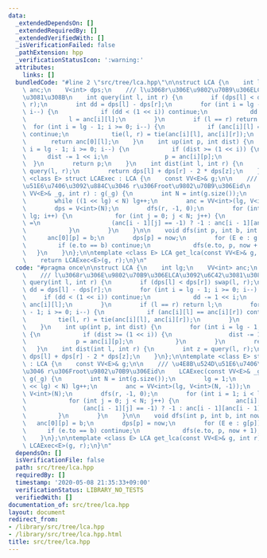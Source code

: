```yaml
---
data:
  _extendedDependsOn: []
  _extendedRequiredBy: []
  _extendedVerifiedWith: []
  _isVerificationFailed: false
  _pathExtension: hpp
  _verificationStatusIcon: ':warning:'
  attributes:
    links: []
  bundledCode: "#line 2 \"src/tree/lca.hpp\"\n\nstruct LCA {\n    int lg;\n    VV<int>\
    \ anc;\n    V<int> dps;\n    /// l\u3068r\u306E\u9802\u70B9\u306ELCA\u3092\u6C42\
    \u3081\u308B\n    int query(int l, int r) {\n        if (dps[l] < dps[r]) swap(l,\
    \ r);\n        int dd = dps[l] - dps[r];\n        for (int i = lg - 1; i >= 0;\
    \ i--) {\n            if (dd < (1 << i)) continue;\n            dd -= 1 << i;\n\
    \            l = anc[i][l];\n        }\n        if (l == r) return l;\n      \
    \  for (int i = lg - 1; i >= 0; i--) {\n            if (anc[i][l] == anc[i][r])\
    \ continue;\n            tie(l, r) = tie(anc[i][l], anc[i][r]);\n        }\n \
    \       return anc[0][l];\n    }\n    int up(int p, int dist) {\n        for (int\
    \ i = lg - 1; i >= 0; i--) {\n            if (dist >= (1 << i)) {\n          \
    \      dist -= 1 << i;\n                p = anc[i][p];\n            }\n      \
    \  }\n        return p;\n    }\n    int dist(int l, int r) {\n        int z =\
    \ query(l, r);\n        return dps[l] + dps[r] - 2 * dps[z];\n    }\n};\n\ntemplate\
    \ <class E> struct LCAExec : LCA {\n    const VV<E>& g;\n\n    /// \u4E8B\u524D\
    \u51E6\u7406\u3092\u884C\u3046 r\u306Froot\u9802\u70B9\u306Eid\n    LCAExec(const\
    \ VV<E>& _g, int r) : g(_g) {\n        int N = int(g.size());\n        lg = 1;\n\
    \        while ((1 << lg) < N) lg++;\n        anc = VV<int>(lg, V<int>(N, -1));\n\
    \        dps = V<int>(N);\n        dfs(r, -1, 0);\n        for (int i = 1; i <\
    \ lg; i++) {\n            for (int j = 0; j < N; j++) {\n                anc[i][j]\
    \ =\n                    (anc[i - 1][j] == -1) ? -1 : anc[i - 1][anc[i - 1][j]];\n\
    \            }\n        }\n    }\n\n    void dfs(int p, int b, int now) {\n  \
    \      anc[0][p] = b;\n        dps[p] = now;\n        for (E e : g[p]) {\n   \
    \         if (e.to == b) continue;\n            dfs(e.to, p, now + 1);\n     \
    \   }\n    }\n};\n\ntemplate <class E> LCA get_lca(const VV<E>& g, int r) {\n\
    \    return LCAExec<E>(g, r);\n}\n"
  code: "#pragma once\n\nstruct LCA {\n    int lg;\n    VV<int> anc;\n    V<int> dps;\n\
    \    /// l\u3068r\u306E\u9802\u70B9\u306ELCA\u3092\u6C42\u3081\u308B\n    int\
    \ query(int l, int r) {\n        if (dps[l] < dps[r]) swap(l, r);\n        int\
    \ dd = dps[l] - dps[r];\n        for (int i = lg - 1; i >= 0; i--) {\n       \
    \     if (dd < (1 << i)) continue;\n            dd -= 1 << i;\n            l =\
    \ anc[i][l];\n        }\n        if (l == r) return l;\n        for (int i = lg\
    \ - 1; i >= 0; i--) {\n            if (anc[i][l] == anc[i][r]) continue;\n   \
    \         tie(l, r) = tie(anc[i][l], anc[i][r]);\n        }\n        return anc[0][l];\n\
    \    }\n    int up(int p, int dist) {\n        for (int i = lg - 1; i >= 0; i--)\
    \ {\n            if (dist >= (1 << i)) {\n                dist -= 1 << i;\n  \
    \              p = anc[i][p];\n            }\n        }\n        return p;\n \
    \   }\n    int dist(int l, int r) {\n        int z = query(l, r);\n        return\
    \ dps[l] + dps[r] - 2 * dps[z];\n    }\n};\n\ntemplate <class E> struct LCAExec\
    \ : LCA {\n    const VV<E>& g;\n\n    /// \u4E8B\u524D\u51E6\u7406\u3092\u884C\
    \u3046 r\u306Froot\u9802\u70B9\u306Eid\n    LCAExec(const VV<E>& _g, int r) :\
    \ g(_g) {\n        int N = int(g.size());\n        lg = 1;\n        while ((1\
    \ << lg) < N) lg++;\n        anc = VV<int>(lg, V<int>(N, -1));\n        dps =\
    \ V<int>(N);\n        dfs(r, -1, 0);\n        for (int i = 1; i < lg; i++) {\n\
    \            for (int j = 0; j < N; j++) {\n                anc[i][j] =\n    \
    \                (anc[i - 1][j] == -1) ? -1 : anc[i - 1][anc[i - 1][j]];\n   \
    \         }\n        }\n    }\n\n    void dfs(int p, int b, int now) {\n     \
    \   anc[0][p] = b;\n        dps[p] = now;\n        for (E e : g[p]) {\n      \
    \      if (e.to == b) continue;\n            dfs(e.to, p, now + 1);\n        }\n\
    \    }\n};\n\ntemplate <class E> LCA get_lca(const VV<E>& g, int r) {\n    return\
    \ LCAExec<E>(g, r);\n}\n"
  dependsOn: []
  isVerificationFile: false
  path: src/tree/lca.hpp
  requiredBy: []
  timestamp: '2020-05-08 21:35:33+09:00'
  verificationStatus: LIBRARY_NO_TESTS
  verifiedWith: []
documentation_of: src/tree/lca.hpp
layout: document
redirect_from:
- /library/src/tree/lca.hpp
- /library/src/tree/lca.hpp.html
title: src/tree/lca.hpp
---
```

